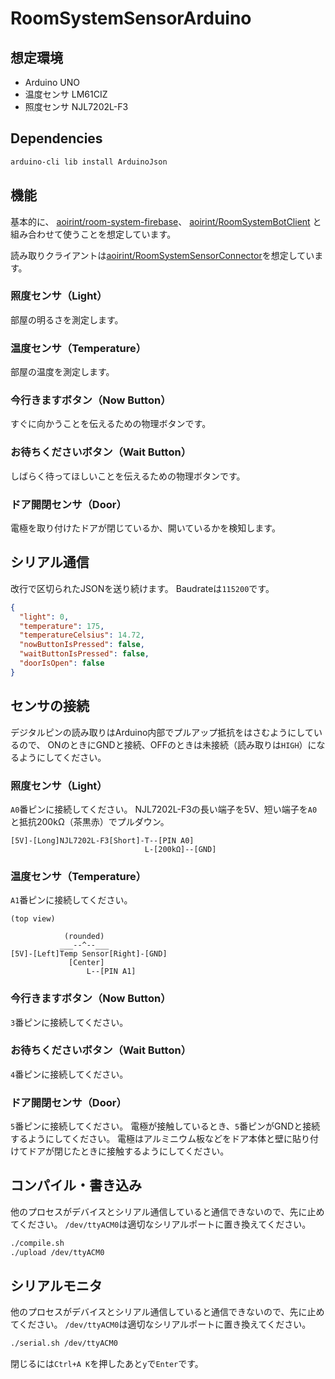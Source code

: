 # RoomSystemSensorArduino

## 想定環境
- Arduino UNO
- 温度センサ LM61CIZ
- 照度センサ NJL7202L-F3

## Dependencies
```bash
arduino-cli lib install ArduinoJson
```

## 機能

基本的に、
[aoirint/room-system-firebase](https://github.com/aoirint/room-system-firebase)、
[aoirint/RoomSystemBotClient](https://github.com/aoirint/RoomSystemBotClient)
と組み合わせて使うことを想定しています。

読み取りクライアントは[aoirint/RoomSystemSensorConnector](https://github.com/aoirint/RoomSystemSensorConnector)を想定しています。


### 照度センサ（Light）
部屋の明るさを測定します。

### 温度センサ（Temperature）
部屋の温度を測定します。

### 今行きますボタン（Now Button）
すぐに向かうことを伝えるための物理ボタンです。

### お待ちくださいボタン（Wait Button）
しばらく待ってほしいことを伝えるための物理ボタンです。

### ドア開閉センサ（Door）
電極を取り付けたドアが閉じているか、開いているかを検知します。


## シリアル通信
改行で区切られたJSONを送り続けます。
Baudrateは`115200`です。

```json
{
  "light": 0,
  "temperature": 175,
  "temperatureCelsius": 14.72,
  "nowButtonIsPressed": false,
  "waitButtonIsPressed": false,
  "doorIsOpen": false
}
```


## センサの接続
デジタルピンの読み取りはArduino内部でプルアップ抵抗をはさむようにしているので、
ONのときにGNDと接続、OFFのときは未接続（読み取りは`HIGH`）になるようにしてください。

### 照度センサ（Light）
`A0`番ピンに接続してください。
NJL7202L-F3の長い端子を5V、短い端子を`A0`と抵抗200kΩ（茶黒赤）でプルダウン。

```
[5V]-[Long]NJL7202L-F3[Short]-T--[PIN A0]
                              L-[200kΩ]--[GND]
```

### 温度センサ（Temperature）
`A1`番ピンに接続してください。

```
(top view)

            (rounded)
           ___--^--___
[5V]-[Left]Temp Sensor[Right]-[GND]
             [Center]
                 L--[PIN A1]
```

### 今行きますボタン（Now Button）
`3`番ピンに接続してください。

### お待ちくださいボタン（Wait Button）
`4`番ピンに接続してください。

### ドア開閉センサ（Door）
`5`番ピンに接続してください。
電極が接触しているとき、`5`番ピンがGNDと接続するようにしてください。
電極はアルミニウム板などをドア本体と壁に貼り付けてドアが閉じたときに接触するようにしてください。

## コンパイル・書き込み
他のプロセスがデバイスとシリアル通信していると通信できないので、先に止めてください。
`/dev/ttyACM0`は適切なシリアルポートに置き換えてください。

```bash
./compile.sh
./upload /dev/ttyACM0
```

## シリアルモニタ
他のプロセスがデバイスとシリアル通信していると通信できないので、先に止めてください。
`/dev/ttyACM0`は適切なシリアルポートに置き換えてください。

```bash
./serial.sh /dev/ttyACM0
```

閉じるには`Ctrl+A K`を押したあと`y`で`Enter`です。
